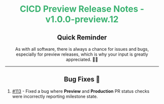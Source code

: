 <h1 align="center" style='color:mediumseagreen;font-weight:bold'>
    CICD Preview Release Notes - v1.0.0-preview.12
</h1>

<h2 align="center" style='font-weight:bold'>Quick Reminder</h2>

<div align="center">

As with all software, there is always a chance for issues and bugs, especially for preview releases, which is why your input is greatly appreciated. 🙏🏼
</div>

---

<h2 style="font-weight:bold" align="center">Bug Fixes 🐛</h2>

1. [#113](https://github.com/KinsonDigital/CICD/issues/113) - Fixed a bug where **Preview** and **Production** PR status checks were incorrectly reporting milestone state.
